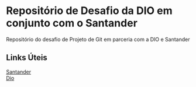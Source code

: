 <h1>Repositório de Desafio da DIO em conjunto com o Santander</h1>

Repositório do desafio de Projeto de Git em parceria com a DIO e Santander 

<h2>Links Úteis</h2>

[Santander](https://www.santander.com.br/)
<br>
[Dio](https://www.dio.me/)
